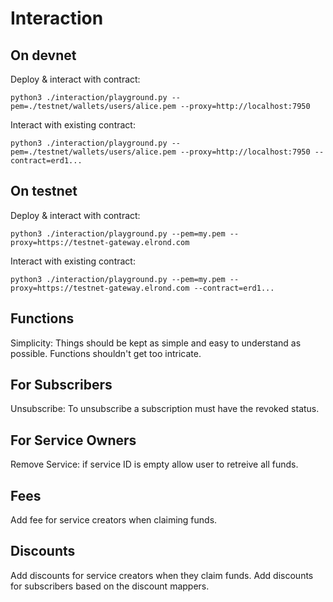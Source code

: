# Interaction

## On devnet

Deploy & interact with contract:

```
python3 ./interaction/playground.py --pem=./testnet/wallets/users/alice.pem --proxy=http://localhost:7950
```

Interact with existing contract:

```
python3 ./interaction/playground.py --pem=./testnet/wallets/users/alice.pem --proxy=http://localhost:7950 --contract=erd1...
```

## On testnet

Deploy & interact with contract:

```
python3 ./interaction/playground.py --pem=my.pem --proxy=https://testnet-gateway.elrond.com
```

Interact with existing contract:

```
python3 ./interaction/playground.py --pem=my.pem --proxy=https://testnet-gateway.elrond.com --contract=erd1...
```

## Functions
Simplicity:
Things should be kept as simple and easy to understand as possible.
Functions shouldn't get too intricate.

## For Subscribers
Unsubscribe:
To unsubscribe a subscription must have the revoked status.

## For Service Owners
Remove Service: if service ID is empty allow user to retreive all funds.

## Fees
Add fee for service creators when claiming funds.

## Discounts
Add discounts for service creators when they claim funds.
Add discounts for subscribers based on the discount mappers.


